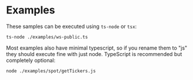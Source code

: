 # Examples

These samples can be executed using `ts-node` or `tsx`:

```
ts-node ./examples/ws-public.ts
```

Most examples also have minimal typescript, so if you rename them to "js" they should execute fine with just node. TypeScript is recommended but completely optional:

```
node ./examples/spot/getTickers.js
```
